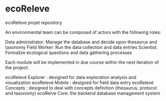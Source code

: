ecoReleve
=========

ecoReleve projet repository

An environmental team can be composed of actors with the following roles:

Data administrator: Manage the database and decide upon thesaurus and  taxonomy 
Field Worker: Run the data collection and data entries
Scientist: Formalize ecological questions and data gathering processes

Each module will be implemented in due course within the next iteration of the project:

ecoRelevé Explorer : designed for data exploration analysis and visualization
ecoRelevé Mobile : designed for field data entry 
ecoRelevé Concepts : designed to deal with concepts definition (thesaurus, protocol and taxonomy)
ecoRelve Core: the backend database management system
